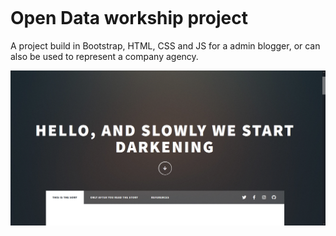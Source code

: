 ```

```

# Open Data workship project



A project build in Bootstrap, HTML, CSS and JS for a admin blogger, or can also be used to represent a company agency.



<img src="Screenshot 2021-04-03 160903.png">
